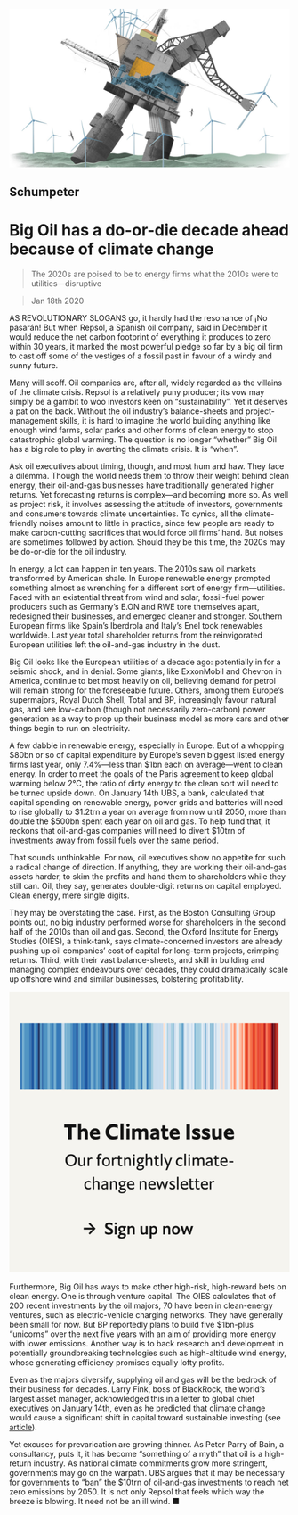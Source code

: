 ![](./images/20200118_WBD000_0.jpg)

## Schumpeter

# Big Oil has a do-or-die decade ahead because of climate change

> The 2020s are poised to be to energy firms what the 2010s were to utilities—disruptive

> Jan 18th 2020

AS REVOLUTIONARY SLOGANS go, it hardly had the resonance of ¡No pasarán! But when Repsol, a Spanish oil company, said in December it would reduce the net carbon footprint of everything it produces to zero within 30 years, it marked the most powerful pledge so far by a big oil firm to cast off some of the vestiges of a fossil past in favour of a windy and sunny future.

Many will scoff. Oil companies are, after all, widely regarded as the villains of the climate crisis. Repsol is a relatively puny producer; its vow may simply be a gambit to woo investors keen on “sustainability”. Yet it deserves a pat on the back. Without the oil industry’s balance-sheets and project-management skills, it is hard to imagine the world building anything like enough wind farms, solar parks and other forms of clean energy to stop catastrophic global warming. The question is no longer “whether” Big Oil has a big role to play in averting the climate crisis. It is “when”.

Ask oil executives about timing, though, and most hum and haw. They face a dilemma. Though the world needs them to throw their weight behind clean energy, their oil-and-gas businesses have traditionally generated higher returns. Yet forecasting returns is complex—and becoming more so. As well as project risk, it involves assessing the attitude of investors, governments and consumers towards climate uncertainties. To cynics, all the climate-friendly noises amount to little in practice, since few people are ready to make carbon-cutting sacrifices that would force oil firms’ hand. But noises are sometimes followed by action. Should they be this time, the 2020s may be do-or-die for the oil industry.

In energy, a lot can happen in ten years. The 2010s saw oil markets transformed by American shale. In Europe renewable energy prompted something almost as wrenching for a different sort of energy firm—utilities. Faced with an existential threat from wind and solar, fossil-fuel power producers such as Germany’s E.ON and RWE tore themselves apart, redesigned their businesses, and emerged cleaner and stronger. Southern European firms like Spain’s Iberdrola and Italy’s Enel took renewables worldwide. Last year total shareholder returns from the reinvigorated European utilities left the oil-and-gas industry in the dust.

Big Oil looks like the European utilities of a decade ago: potentially in for a seismic shock, and in denial. Some giants, like ExxonMobil and Chevron in America, continue to bet most heavily on oil, believing demand for petrol will remain strong for the foreseeable future. Others, among them Europe’s supermajors, Royal Dutch Shell, Total and BP, increasingly favour natural gas, and see low-carbon (though not necessarily zero-carbon) power generation as a way to prop up their business model as more cars and other things begin to run on electricity.

A few dabble in renewable energy, especially in Europe. But of a whopping $80bn or so of capital expenditure by Europe’s seven biggest listed energy firms last year, only 7.4%—less than $1bn each on average—went to clean energy. In order to meet the goals of the Paris agreement to keep global warming below 2°C, the ratio of dirty energy to the clean sort will need to be turned upside down. On January 14th UBS, a bank, calculated that capital spending on renewable energy, power grids and batteries will need to rise globally to $1.2trn a year on average from now until 2050, more than double the $500bn spent each year on oil and gas. To help fund that, it reckons that oil-and-gas companies will need to divert $10trn of investments away from fossil fuels over the same period.

That sounds unthinkable. For now, oil executives show no appetite for such a radical change of direction. If anything, they are working their oil-and-gas assets harder, to skim the profits and hand them to shareholders while they still can. Oil, they say, generates double-digit returns on capital employed. Clean energy, mere single digits.

They may be overstating the case. First, as the Boston Consulting Group points out, no big industry performed worse for shareholders in the second half of the 2010s than oil and gas. Second, the Oxford Institute for Energy Studies (OIES), a think-tank, says climate-concerned investors are already pushing up oil companies’ cost of capital for long-term projects, crimping returns. Third, with their vast balance-sheets, and skill in building and managing complex endeavours over decades, they could dramatically scale up offshore wind and similar businesses, bolstering profitability.

[](https://www.economist.com//theclimateissue/)

![](./images/article_call-to-action_-_the_climate_issue2x.png)

Furthermore, Big Oil has ways to make other high-risk, high-reward bets on clean energy. One is through venture capital. The OIES calculates that of 200 recent investments by the oil majors, 70 have been in clean-energy ventures, such as electric-vehicle charging networks. They have generally been small for now. But BP reportedly plans to build five $1bn-plus “unicorns” over the next five years with an aim of providing more energy with lower emissions. Another way is to back research and development in potentially groundbreaking technologies such as high-altitude wind energy, whose generating efficiency promises equally lofty profits.

Even as the majors diversify, supplying oil and gas will be the bedrock of their business for decades. Larry Fink, boss of BlackRock, the world’s largest asset manager, acknowledged this in a letter to global chief executives on January 14th, even as he predicted that climate change would cause a significant shift in capital toward sustainable investing (see [article](https://www.economist.com//finance-and-economics/2020/01/16/blackrock-says-it-wants-to-do-more-for-the-climate)).

Yet excuses for prevarication are growing thinner. As Peter Parry of Bain, a consultancy, puts it, it has become “something of a myth” that oil is a high-return industry. As national climate commitments grow more stringent, governments may go on the warpath. UBS argues that it may be necessary for governments to “ban” the $10trn of oil-and-gas investments to reach net zero emissions by 2050. It is not only Repsol that feels which way the breeze is blowing. It need not be an ill wind. ■